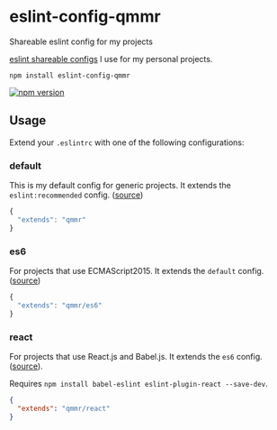 # eslint-config-qmmr
Shareable eslint config for my projects

[eslint shareable configs](http://eslint.org/docs/developer-guide/shareable-configs.html) I use for my personal projects.

```
npm install eslint-config-qmmr
```

[![npm version](https://badge.fury.io/js/eslint-config-qmmr.svg)](http://badge.fury.io/js/eslint-config-qmmr)

## Usage

Extend your `.eslintrc` with one of the following configurations:

### default

This is my default config for generic projects. It extends the `eslint:recommended` config. ([source](index.js))

```js
{
  "extends": "qmmr"
}
```

### es6

For projects that use ECMAScript2015. It extends the `default` config. ([source](es6.js))

```js
{
  "extends": "qmmr/es6"
}
```

### react

For projects that use React.js and Babel.js.
It extends the `es6` config. ([source](react.js)).

Requires `npm install babel-eslint eslint-plugin-react --save-dev`.

```json
{
  "extends": "qmmr/react"
}
```
